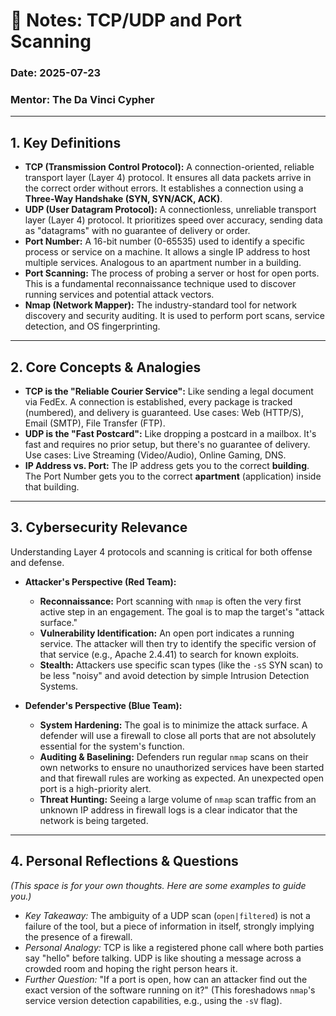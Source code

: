 # 📝 Notes: TCP/UDP and Port Scanning

### Date: 2025-07-23

### Mentor: The Da Vinci Cypher

---

## 1. Key Definitions

- **TCP (Transmission Control Protocol):** A connection-oriented, reliable transport layer (Layer 4) protocol. It ensures all data packets arrive in the correct order without errors. It establishes a connection using a **Three-Way Handshake (SYN, SYN/ACK, ACK)**.
- **UDP (User Datagram Protocol):** A connectionless, unreliable transport layer (Layer 4) protocol. It prioritizes speed over accuracy, sending data as "datagrams" with no guarantee of delivery or order.
- **Port Number:** A 16-bit number (0-65535) used to identify a specific process or service on a machine. It allows a single IP address to host multiple services. Analogous to an apartment number in a building.
- **Port Scanning:** The process of probing a server or host for open ports. This is a fundamental reconnaissance technique used to discover running services and potential attack vectors.
- **Nmap (Network Mapper):** The industry-standard tool for network discovery and security auditing. It is used to perform port scans, service detection, and OS fingerprinting.

---

## 2. Core Concepts & Analogies

- **TCP is the "Reliable Courier Service":** Like sending a legal document via FedEx. A connection is established, every package is tracked (numbered), and delivery is guaranteed. Use cases: Web (HTTP/S), Email (SMTP), File Transfer (FTP).
- **UDP is the "Fast Postcard":** Like dropping a postcard in a mailbox. It's fast and requires no prior setup, but there's no guarantee of delivery. Use cases: Live Streaming (Video/Audio), Online Gaming, DNS.
- **IP Address vs. Port:** The IP address gets you to the correct **building**. The Port Number gets you to the correct **apartment** (application) inside that building.

---

## 3. Cybersecurity Relevance

Understanding Layer 4 protocols and scanning is critical for both offense and defense.

- **Attacker's Perspective (Red Team):**

  - **Reconnaissance:** Port scanning with `nmap` is often the very first active step in an engagement. The goal is to map the target's "attack surface."
  - **Vulnerability Identification:** An open port indicates a running service. The attacker will then try to identify the specific version of that service (e.g., Apache 2.4.41) to search for known exploits.
  - **Stealth:** Attackers use specific scan types (like the `-sS` SYN scan) to be less "noisy" and avoid detection by simple Intrusion Detection Systems.

- **Defender's Perspective (Blue Team):**
  - **System Hardening:** The goal is to minimize the attack surface. A defender will use a firewall to close all ports that are not absolutely essential for the system's function.
  - **Auditing & Baselining:** Defenders run regular `nmap` scans on their own networks to ensure no unauthorized services have been started and that firewall rules are working as expected. An unexpected open port is a high-priority alert.
  - **Threat Hunting:** Seeing a large volume of `nmap` scan traffic from an unknown IP address in firewall logs is a clear indicator that the network is being targeted.

---

## 4. Personal Reflections & Questions

_(This space is for your own thoughts. Here are some examples to guide you.)_

- _Key Takeaway:_ The ambiguity of a UDP scan (`open|filtered`) is not a failure of the tool, but a piece of information in itself, strongly implying the presence of a firewall.
- _Personal Analogy:_ TCP is like a registered phone call where both parties say "hello" before talking. UDP is like shouting a message across a crowded room and hoping the right person hears it.
- _Further Question:_ "If a port is open, how can an attacker find out the exact version of the software running on it?" (This foreshadows `nmap`'s service version detection capabilities, e.g., using the `-sV` flag).
